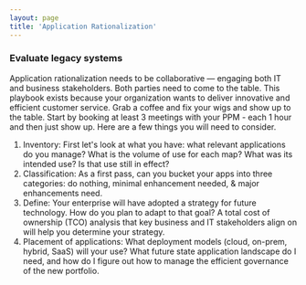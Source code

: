 ```yaml
---
layout: page
title: 'Application Rationalization'
---
```

### Evaluate legacy systems

Application rationalization needs to be collaborative — engaging both IT and business stakeholders. Both parties need to come to the table. This playbook exists because your organization wants to deliver innovative and efficient customer service. Grab a coffee and fix your wigs and show up to the table. Start by booking at least 3 meetings with your PPM - each 1 hour and then just show up. Here are a few things you will need to consider.  

1. Inventory: First let's look at what you have: what relevant applications do you manage? What is the volume of use for each map? What was its intended use? Is that use still in effect?  
2. Classification: As a first pass, can you bucket your apps into three categories: do nothing, minimal enhancement needed, & major enhancements need.  
3. Define: Your enterprise will have adopted a strategy for future technology. How do you plan to adapt to that goal? A total cost of ownership (TCO) analysis that key business and IT stakeholders align on will help you determine your strategy.  
4. Placement of applications: What deployment models (cloud, on-prem, hybrid, SaaS) will your use? What future state application landscape do I need, and how do I figure out how to manage the efficient governance of the new portfolio. 

